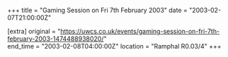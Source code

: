 +++
title = "Gaming Session on Fri 7th February 2003"
date = "2003-02-07T21:00:00Z"

[extra]
original = "https://uwcs.co.uk/events/gaming-session-on-fri-7th-february-2003-1474488938020/"    
end_time = "2003-02-08T04:00:00Z"
location = "Ramphal R0.03/4"
+++



